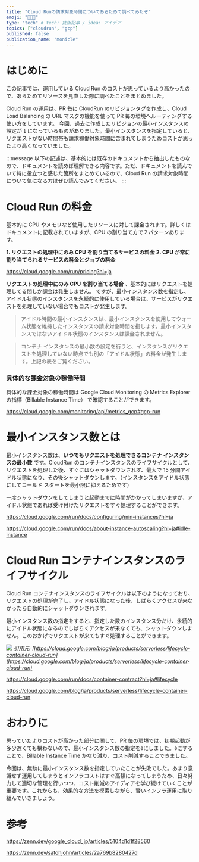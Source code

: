 ```yaml
---
title: "Cloud Runの請求対象時間についてあらためて調べてみたぞ"
emoji: "👨🏼‍💻"
type: "tech" # tech: 技術記事 / idea: アイデア
topics: ["cloudrun", "gcp"]
published: false
publication_name: "monicle"
---
```


# はじめに

この記事では、運用している Cloud Run のコストが思っているより高かったので、あらためてリソースを見直した際に調べたことをまとめました。

Cloud Run の運用は、PR 毎に CloudRun のリビジョンタグを作成し、Cloud Load Balancing の URL マスクの機能を使って PR 毎の環境へルーティングする使い方をしています。
今回、過去に作成したリビジョンの最小インスタンスの設定が `1` になっているものがありました。最小インスタンスを指定していると、リクエストがない時間帯も請求稼働対象時間に含まれてしまうためコストが思ったより高くなっていました。

:::message
以下の記述は、基本的には既存のドキュメントから抽出したものなので、ドキュメントを読めば理解できる内容です。ただ、ドキュメントを読んでいて特に役立つと感じた箇所をまとめているので、Cloud Run の請求対象時間について気になる方はぜひ読んでみてください。
:::

# Cloud Run の料金

基本的に CPU やメモリなど使用したリソースに対して課金されます。詳しくはドキュメントに記載されていますが、CPU の割り当て方で２パターンあります。

**1. リクエストの処理中にのみ CPU を割り当てるサービスの料金**
**2. CPU が常に割り当てられるサービスの料金とジョブの料金**

https://cloud.google.com/run/pricing?hl=ja

**リクエストの処理中にのみ CPU を割り当てる場合** 、基本的にはリクエストを処理してる間しか課金は発生しません。
ですが、最小インスタンス数を指定し、アイドル状態のインスタンスを永続的に使用している場合は、サービスがリクエストを処理していない場合でもコストが発生します。

> アイドル時間の最小インスタンスは、最小インスタンスを使用してウォーム状態を維持したインスタンスの請求対象時間を指します。最小インスタンスではないアイドル状態のインスタンスは課金されません。

> コンテナ インスタンスの最小数の設定を行うと、インスタンスがリクエストを処理していない時点でも別の「アイドル状態」の料金が発生します。上記の表をご覧ください。

### 具体的な課金対象の稼働時間

具体的な課金対象の稼働時間は Google Cloud Monitoring の Metrics Explorer の指標（Billable Instance Time） で確認することができます。

https://cloud.google.com/monitoring/api/metrics_gcp#gcp-run

# 最小インスタンス数とは

最小インスタンス数は、**いつでもリクエストを処理できるコンテナ インスタンスの最小数** です。CloudRun のコンテナインスタンスのライフサイクルとして、リクエストを処理した後、すぐにはシャットダウンされず、最大で 15 分間アイドル状態になり、その後シャットダウンします。（インスタンスをアイドル状態にしてコールド スタートを最小限に抑えるためです）

一度シャットダウンをしてしまうと起動までに時間がかかってしまいますが、アイドル状態であれば受け付けたリクエストをすぐ処理することができます。

https://cloud.google.com/run/docs/configuring/min-instances?hl=ja

https://cloud.google.com/run/docs/about-instance-autoscaling?hl=ja#idle-instance

# Cloud Run コンテナインスタンスのライフサイクル

Cloud Run コンテナインスタンスのライフサイクルは以下のようになっており、リクエストの処理が完了し、アイドル状態になった後、しばらくアクセスが来なかったら自動的にシャットダウンされます。

最小インスタンス数の指定をすると、指定した数のインスタンス分だけ、永続的にアイドル状態になるのでしばらくアクセスが来なくても、シャットダウンしません。このおかげでリクエストが来てもすぐ処理することができます。

![](https://storage.googleapis.com/zenn-user-upload/2644c0526f7b-20230504.png)
_引用元: [https://cloud.google.com/blog/ja/products/serverless/lifecycle-container-cloud-run](https://cloud.google.com/blog/ja/products/serverless/lifecycle-container-cloud-run)_

https://cloud.google.com/run/docs/container-contract?hl=ja#lifecycle

https://cloud.google.com/blog/ja/products/serverless/lifecycle-container-cloud-run

# おわりに

思っていたよりコストが高かった部分に関して、PR 毎の環境では、初期起動が多少遅くても構わないので、最小インスタンス数の指定を`0`にしました。`0`にすることで、Billable Instance Time かなり減り、コスト削減することできました。

今回は、無駄に最小インスタンス数を指定していたことが失敗でした。あまり意識せず運用してしまうとインフラコストはすぐ高額になってしまうため、日々努力して適切な管理を行いつつ、コスト削減のアイディアを学び続けていくことが重要です。これからも、効果的な方法を模索しながら、賢いインフラ運用に取り組んでいきましょう。

# 参考

https://zenn.dev/google_cloud_jp/articles/5104d1d1f28560

https://zenn.dev/satohjohn/articles/2a769b8280427d
